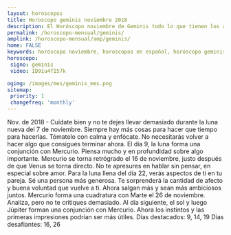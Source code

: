 ```yaml
---
layout: horoscopos
title: Horoscopo geminis noviembre 2018
description: El Horóscopo noviembre de Geminis todo lo que tienen los astros preparados para este mes, amor, trabajo, familia. Todo sobre astrologia, tarot, predicciones. Horoscopo gratis en español, predicciones y astrología.
permalink: /horoscopo-mensual/geminis/
amplink: /horoscopo-mensual/amp/geminis/
home: FALSE
keywords: horóscopo noviembre, horoscopos en español, horóscopo geminis noviembre , horóscopo esperanza gracia, horoscop, horóscopos gratis, horoscopo geminis, Tarot, Astrologia, Zodíaco, geminis, horoscopo gratis, horoscopo del mes 
horoscopo:
 signo: geminis
 video: ID9iu4fI57k

ogimg: /images/mes/geminis_mes.png
sitemap:
 priority: 1
 changefreq: 'monthly'
---
```



Nov. de 2018 - Cuídate bien y no te dejes llevar demasiado durante la luna nueva del 7 de noviembre. Siempre hay más cosas para hacer que tiempo para hacerlas. Tómatelo con calma y enfócate. No necesitarás volver a hacer algo que consigues terminar ahora. 
El día 9, la luna forma una conjunción con Mercurio. Piensa mucho y en profundidad sobre algo importante. Mercurio se torna retrógrado el 16 de noviembre, justo después de que Venus se torna directo. No te apresures en hablar sin pensar, en especial sobre amor. 
Para la luna llena del día 22, verás aspectos de ti en tu pareja. Sé una persona más generosa. Te sorprenderá la cantidad de afecto y buena voluntad que vuelve a ti. Ahora salgan más y sean más ambiciosos juntos. 
Mercurio forma una cuadratura con Marte el 26 de noviembre. Analiza, pero no te critiques demasiado. Al día siguiente, el sol y luego Júpiter forman una conjunción con Mercurio. Ahora los instintos y las primeras impresiones podrían ser más útiles. 
Días destacados: 9, 14, 19
Días desafiantes: 16, 26